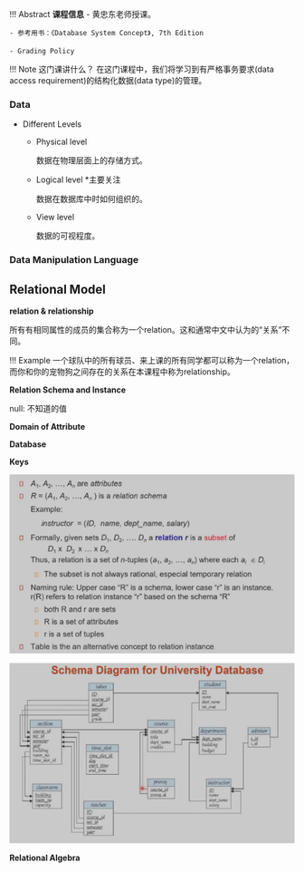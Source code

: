 !!! Abstract
    **课程信息**
    - 黄忠东老师授课。
  
    - 参考用书：《Database System Concept》, 7th Edition

    - Grading Policy
    
!!! Note 这门课讲什么？
    在这门课程中，我们将学习到有严格事务要求(data access requirement)的结构化数据(data type)的管理。


### Data

- Different Levels

  - Physical level
  
    数据在物理层面上的存储方式。

  - Logical level \*主要关注
  
    数据在数据库中时如何组织的。

  - View level
  
    数据的可视程度。

### Data Manipulation Language


## Relational Model

**relation & relationship**

所有有相同属性的成员的集合称为一个relation。这和通常中文中认为的“关系”不同。

!!! Example
    一个球队中的所有球员、来上课的所有同学都可以称为一个relation，而你和你的宠物狗之间存在的关系在本课程中称为relationship。

**Relation Schema and Instance**

null: 不知道的值

**Domain of Attribute**

**Database**

**Keys**

![定义图](images/DB/db1.png "神秘关系图")

![关系图](images/DB/db2.png "神秘关系图")

**Relational Algebra**